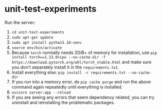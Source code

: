 # unit-test-experiments

Run the server:
1. `cd unit-test-experiments`
2. `sudo apt-get update`
3. `sudo apt install python3.10-venv`
4. `source env/bin/activate`
5. Because `torch` normally needs 2GiB+ of memory for installation, use `pip install torch==1.13.0+cpu --no-cache-dir -f https://download.pytorch.org/whl/torch_stable.html` and make sure you don't separately install it in the `requirements.txt`.
6. Install everything else: `pip install -r requirements.txt --no-cache-dir`
7. If you run into a memory error, do `pip cache purge` and run the above command again repeatedly until everything is installed.
8. `uvicorn server:app --reload`
9. If you are seeing any errors that seem dependency related, you can try uninstall and reinstalling the problematic packages.
